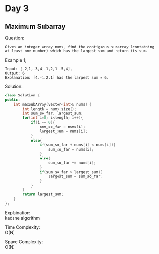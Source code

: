 # Day 3

## Maximum Subarray

Question: 
```
Given an integer array nums, find the contiguous subarray (containing at least one number) which has the largest sum and return its sum.

```

Example 1;
```
Input: [-2,1,-3,4,-1,2,1,-5,4],
Output: 6
Explanation: [4,-1,2,1] has the largest sum = 6.
```


Solution: 

```cpp
class Solution {
public:
    int maxSubArray(vector<int>& nums) {
        int length = nums.size();
        int sum_so_far, largest_sum;
        for(int i=0; i<length; i++){
            if(i == 0){
                sum_so_far = nums[i];
                largest_sum = nums[i];
            }
            else{
                if(sum_so_far + nums[i] < nums[i]){
                    sum_so_far = nums[i];
                }
                else{
                    sum_so_far += nums[i];
                }
                if(sum_so_far > largest_sum){
                    largest_sum = sum_so_far;
                }
            }
        }
        return largest_sum;
    }
};
```

Explaination:  
kadane algorithm  

Time Complexity:  
O(N)  

Space Complexity:  
O(N)  

